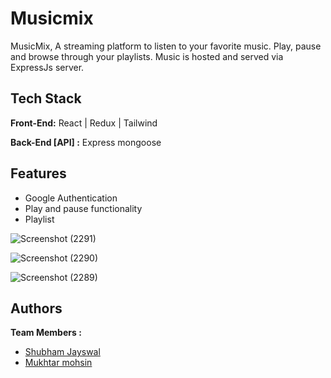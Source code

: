 
# Musicmix
 MusicMix, A streaming platform to listen to your favorite music. Play, pause and browse through your playlists. Music is hosted and served via ExpressJs server.

## Tech Stack

**Front-End:** React | Redux | Tailwind

**Back-End [API] :** Express mongoose

## Features
- Google Authentication
- Play and pause functionality
- Playlist 


![Screenshot (2291)](https://github.com/shubham-masai/Musicmix/assets/130532573/3c837304-c243-4209-bccd-b7f81f677974)
 
![Screenshot (2290)](https://github.com/shubham-masai/Musicmix/assets/130532573/4eafa37b-2e1f-4e2f-86bd-385d30ee4612)

![Screenshot (2289)](https://github.com/shubham-masai/Musicmix/assets/130532573/81c49a46-4e4a-467f-8278-69fa9a6a6199)


## Authors
**Team Members :**
- [Shubham Jayswal](https://github.com/shubham-masai)
- [Mukhtar mohsin](https://github.com/mdmukhtarmohsin)
